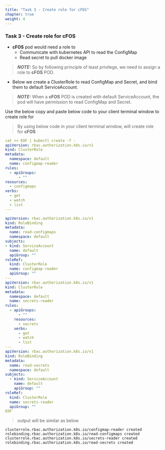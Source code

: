 ```yaml
---
title: "Task 3 - Create role for cFOS"
chapter: true
weight: 4
---
```


### Task 3 - Create role for cFOS


* **cFOS** pod would need a role to  
   * Communicate with kubernetes API to read the ConfigMap 
   * Read secret to pull docker image 

> **_NOTE:_** So by following principle of least privilege, we need to assign a role to **cFOS** POD.

* Below we create a ClusterRole to read ConfigMap and Secret, and bind them to default ServiceAccount.

> **_NOTE:_** When a **cFOS** POD is created with default ServiceAccount, the pod will have permission to read ConfigMap and Secret.

Use the below copy and paste below code to your client terminal window to create role for 

> By using below code in your client terminal window, will create role for **cFOS**

``` yaml
cat << EOF | kubectl create -f - 
apiVersion: rbac.authorization.k8s.io/v1
kind: ClusterRole
metadata:
  namespace: default
  name: configmap-reader
rules:
  - apiGroups:
      - ""
resources:
  - configmaps
verbs:
  - get
  - watch
  - list
---

apiVersion: rbac.authorization.k8s.io/v1
kind: RoleBinding
metadata:
  name: read-configmaps
  namespace: default
subjects:
- kind: ServiceAccount
  name: default
  apiGroup: ""
roleRef:
  kind: ClusterRole
  name: configmap-reader
  apiGroup: ""
---
apiVersion: rbac.authorization.k8s.io/v1
kind: ClusterRole
metadata:
  namespace: default
  name: secrets-reader
rules:
  - apiGroups:
      - ""
    resources:
      - secrets
    verbs:
      - get
      - watch
      - list
---
apiVersion: rbac.authorization.k8s.io/v1
kind: RoleBinding
metadata:
  name: read-secrets
  namespace: default
subjects:
  - kind: ServiceAccount
    name: default
    apiGroup: ""
roleRef:
  kind: ClusterRole
  name: secrets-reader
  apiGroup: ""
EOF
```

> output will be similar as below

   ```
   clusterrole.rbac.authorization.k8s.io/configmap-reader created
   rolebinding.rbac.authorization.k8s.io/read-configmaps created
   clusterrole.rbac.authorization.k8s.io/secrets-reader created
   rolebinding.rbac.authorization.k8s.io/read-secrets created
   ```